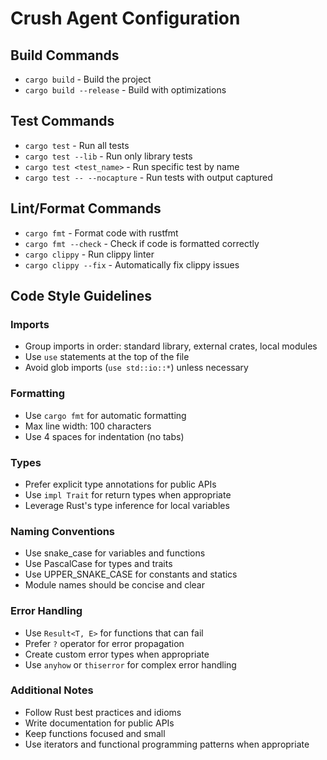 # Crush Agent Configuration

## Build Commands
- `cargo build` - Build the project
- `cargo build --release` - Build with optimizations

## Test Commands
- `cargo test` - Run all tests
- `cargo test --lib` - Run only library tests
- `cargo test <test_name>` - Run specific test by name
- `cargo test -- --nocapture` - Run tests with output captured

## Lint/Format Commands
- `cargo fmt` - Format code with rustfmt
- `cargo fmt --check` - Check if code is formatted correctly
- `cargo clippy` - Run clippy linter
- `cargo clippy --fix` - Automatically fix clippy issues

## Code Style Guidelines

### Imports
- Group imports in order: standard library, external crates, local modules
- Use `use` statements at the top of the file
- Avoid glob imports (`use std::io::*`) unless necessary

### Formatting
- Use `cargo fmt` for automatic formatting
- Max line width: 100 characters
- Use 4 spaces for indentation (no tabs)

### Types
- Prefer explicit type annotations for public APIs
- Use `impl Trait` for return types when appropriate
- Leverage Rust's type inference for local variables

### Naming Conventions
- Use snake_case for variables and functions
- Use PascalCase for types and traits
- Use UPPER_SNAKE_CASE for constants and statics
- Module names should be concise and clear

### Error Handling
- Use `Result<T, E>` for functions that can fail
- Prefer `?` operator for error propagation
- Create custom error types when appropriate
- Use `anyhow` or `thiserror` for complex error handling

### Additional Notes
- Follow Rust best practices and idioms
- Write documentation for public APIs
- Keep functions focused and small
- Use iterators and functional programming patterns when appropriate